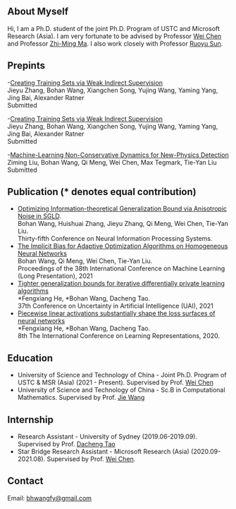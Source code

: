 ## About Myself
Hi, I am a Ph.D. student of the joint Ph.D. Program of USTC and Microsoft Research (Asia). I am very fortunate to be advised by Professor [Wei Chen](https://www.microsoft.com/en-us/research/people/wche/) and Professor [Zhi-Ming Ma](http://homepage.amss.ac.cn/research/homePage/8eb59241e2e74d828fb84eec0efadba5/myHomePage.html). I also work closely with Professor [Ruoyu Sun](https://ruoyus.github.io/). 

## Prepints
-[Creating Training Sets via Weak Indirect Supervision](https://arxiv.org/abs/2110.03484)
<br>Jieyu Zhang, Bohan Wang, Xiangchen Song, Yujing Wang, Yaming Yang, Jing Bai, Alexander Ratner
<br>Submitted

-[Creating Training Sets via Weak Indirect Supervision](https://arxiv.org/abs/2110.03484)
<br>Jieyu Zhang, Bohan Wang, Xiangchen Song, Yujing Wang, Yaming Yang, Jing Bai, Alexander Ratner
<br>Submitted

-[Machine-Learning Non-Conservative Dynamics for New-Physics Detection](https://arxiv.org/abs/2106.00026)
<br>Ziming Liu, Bohan Wang, Qi Meng, Wei Chen, Max Tegmark, Tie-Yan Liu
<br>Submitted

## Publication (\* denotes equal contribution)
- [Optimizing Information-theoretical Generalization Bound via Anisotropic Noise in SGLD](https://nips.cc/Conferences/2021/ScheduleMultitrack?event=27503).
<br>Bohan Wang, Huishuai Zhang, Jieyu Zhang, Qi Meng, Wei Chen, Tie-Yan Liu.
<br>Thirty-fifth Conference on Neural Information Processing Systems.
- [The Implicit Bias for Adaptive Optimization Algorithms on Homogeneous Neural Networks](http://proceedings.mlr.press/v139/wang21q.html)
<br>Bohan Wang, Qi Meng, Wei Chen, Tie-Yan Liu. 
<br>Proceedings of the 38th International Conference on Machine Learning (Long Presentation), 2021
- [Tighter generalization bounds for iterative differentially private learning algorithms](https://www.auai.org/uai2021/pdf/uai2021.308.pdf)
<br>\*Fengxiang He, \*Bohan Wang, Dacheng Tao.
<br>37th Conference on Uncertainty in Artificial Intelligence (UAI), 2021
- [Piecewise linear activations substantially shape the loss surfaces of neural networks](https://openreview.net/forum?id=B1x6BTEKwr)
<br>\*Fengxiang He, \*Bohan Wang, Dacheng Tao.
<br>8th The International Conference on Learning Representations, 2020.

## Education
- University of Science and Technology of China - Joint Ph.D. Program of USTC & MSR (Asia) (2021 - Present). Supervised by Prof. [Wei Chen](https://www.microsoft.com/en-us/research/people/wche/)
- University of Science and Technology of China - Sc.B in Computational Mathematics. Supervised by Prof. [Jie Wang](https://miralab.ai/people/jie-wang/)

## Internship
- Research Assistant - University of Sydney (2019.06-2019.09). Supervised by Prof. [Dacheng Tao](https://www.sydney.edu.au/engineering/about/our-people/academic-staff/dacheng-tao.html)
- Star Bridge Research Assistant - Microsoft Research (Asia) (2020.09-2021.08). Supervised by Prof. [Wei Chen](https://www.microsoft.com/en-us/research/people/wche/).

## Contact
Email: bhwangfy@gmail.com
